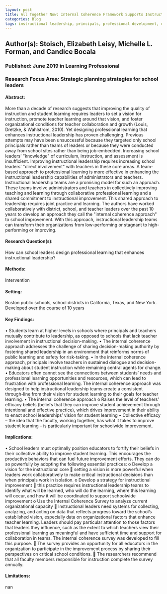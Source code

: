 ```yaml
---
layout: post
title: All Together Now: Internal Coherence Framework Supports Instructional Leadership Teams
categories: Blog
tags: instructional leadership, principals, professional development, collective efficacy, student achievement, internal coherence
---
```


## Author(s):  Stoisch, Elizabeth Leisy, Michelle L. Forman, and Candice Bocala

### Published: June 2019 in Learning Professional

### Research Focus Area: Strategic planning strategies for school leaders

#### Abstract:
More than a decade of research suggests that improving the quality of instruction and student learning requires leaders to set a vision for instruction, promote teacher learning around that vision, and foster organizational conditions for teacher collaboration and growth (Louis, Dretzke, & Wahlstrom, 2010). Yet designing professional learning that enhances instructional leadership has proven challenging. Previous attempts may have been unsuccessful because they targeted only school principals rather than teams of leaders or because they were conducted away from school sites rather than being job-embedded. Increasing school leaders' "knowledge" of curriculum, instruction, and assessment is insufficient. Improving instructional leadership requires increasing school leaders' "direct involvement" with teachers in these core areas. A team-based approach to professional learning is more effective in enhancing the instructional leadership capabilities of administrators and teachers. Instructional leadership teams are a promising model for such an approach. These teams involve administrators and teachers in collectively improving teaching and learning through collaborative professional learning and a shared commitment to instructional improvement. This shared approach to leadership requires joint practice and learning. The authors have worked collaboratively with district, school, and teacher leaders over the past 10 years to develop an approach they call the "internal coherence approach" to school improvement. With this approach, instructional leadership teams can transform their organizations from low-performing or stagnant to high-performing or improving.


#### Research Question(s):
How can school leaders design professional learning that enhances instructional leadership?


#### Methods:
Intervention


#### Setting:
Boston public schools, school districts in California, Texas, and New York. Developed over the course of 10 years


#### Key Findings:
• Students learn at higher levels in schools where principals and teachers mutually contribute to leadership, as opposed to schools that lack teacher involvement in instructional decision-making. • The internal coherence approach addresses the challenge of sharing decision-making authority by fostering shared leadership in an environment that reinforms norms of public learning and safety for risk-taking. • In the internal coherence approach, principals involve teachers in sustained dialogue and decision-making about student instruction while remaining central agents for change. • Educators often cannot see the connections between students’ needs and professional learning opportunities and resources, which can lead to frustration with professional learning. The internal coherence approach was designed to help instructional leadership teams create a consistent through-line from their vision for student learning to their goals for teacher learning. • The internal coherence approach o Raises the level of teachers’ efficacy beliefs (beliefs that they can improve student achievement through intentional and effective practice), which drives improvement in their ability to enact school leaderships’ vision for student learning • Collective efficacy – the idea that the faculty, working together, has what it takes to improve student learning – is particularly important for schoolwide improvement. 


#### Implications:
• School leaders must optimally position educators to fortify their beliefs in their collective ability to improve student learning. This encourages the productive behaviors that can fuel future improvement efforts. They can do so powerfully by adopting the following essential practices: o Develop a vision for the instructional core  setting a vision is more powerful when leaders work collaboratively to make critical instructional decisions than when principals work in isolation. o Develop a strategy for instructional improvement  this practice requires instructional leadership teams to identify what will be learned, who will do the learning, where this learning will occur, and how it will be coordinated to support schoolwide improvement o Use the Internal Coherence Survey to analyze current organizational capacity  Instructional leaders need systems for collecting, analyzing, and acting on data that reflects progress toward the school’s established vision, especially data on organizational factors that enhance teacher learning. Leaders should pay particular attention to those factors that leaders they influence, such as the extent to which teachers view their professional learning as meaningful and have sufficient time and support for collaboration in teams. The internal coherence survey was developed to fill this purpose.  The survey provides an opportunity for all educators in the organization to participate in the improvement process by sharing their perspectives on critical school conditions.  The researchers recommend that all faculty members responsible for instruction complete the survey annually. 


#### Limitations:
nan


